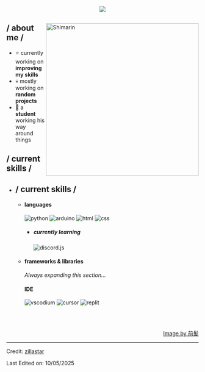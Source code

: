  <p align="center"><img src="https://i.imgur.com/Fg2X3U2.png"> </p>
<div>
<img align="right" width="400" alt="Shimarin" src="https://i.imgur.com/aNBi8Jf.png">
<h2> / about me /</h2>
<ul>
<li>⭐ currently working on <strong>improving my skills </strong></li>
<li>💀 mostly working on <strong>random projects</strong></li>
<li>👾 a <strong>student</strong> working his way around things</li>
</ul>
<h2> / current skills / </h2>
<ul>
<li>
  <h2> / current skills / </h2>
  <ul>
    <li>
      <h4> languages </h4>
      <img src="https://img.shields.io/badge/Python-3776AB?style=for-the-badge&logo=python&logoColor=white" alt="python">
      <img src="https://img.shields.io/badge/Arduino-00979D?style=for-the-badge&logo=arduino&logoColor=white" alt="arduino">
      <img src="https://img.shields.io/badge/HTML5-E34F26?style=for-the-badge&logo=html5&logoColor=white" alt="html">
      <img src="https://img.shields.io/badge/CSS3-1572B6?style=for-the-badge&logo=css3&logoColor=white" alt="css">
      <ul>
        <li>
          <h5> currently learning </h5>
          <img src="https://img.shields.io/badge/Discord.js-7289DA?style=for-the-badge&logo=discord&logoColor=white" alt="discord.js">
        </li>
      </ul>
    </li>
    <li>
      <h4> frameworks & libraries </h4>
      <p><em>Always expanding this section...</em></p>
    </li>
<h4> IDE </h4>
<img src="https://img.shields.io/badge/vscodium-%2331A8FF.svg?style=for-the-badge&amp;logo=adobe%20photoshop&amp;logoColor=white" alt="vscodium">
<img src="https://img.shields.io/badge/cursor-%23FF9A00.svg?style=for-the-badge&amp;logo=adobe%20illustrator&amp;logoColor=white" alt="cursor">
<img src="https://img.shields.io/badge/replit-%23F24E1E.svg?style=for-the-badge&amp;logo=figma&amp;logoColor=white" alt="replit">
<p><br><br></p>
</li>
</ul>
<div align="right">
<a href="https://www.pixiv.net/en/users/35069640">Image by 前髪</a>
  </div>
  </div>
<hr>
<p>Credit: <a href="https://github.com/zillastar">zillastar</a></p>
<p>Last Edited on: 10/05/2025</p> 
